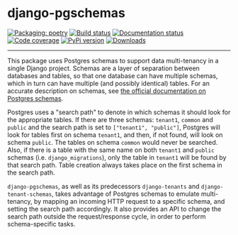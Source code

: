 # django-pgschemas

[![Packaging: poetry](https://img.shields.io/badge/packaging-poetry-purple.svg)](https://python-poetry.org/)
[![Build status](https://github.com/lorinkoz/django-pgschemas/workflows/code/badge.svg)](https://github.com/lorinkoz/django-pgschemas/actions)
[![Documentation status](https://readthedocs.org/projects/django-pgschemas/badge/?version=latest)](https://django-pgschemas.readthedocs.io/)
[![Code coverage](https://coveralls.io/repos/github/lorinkoz/django-pgschemas/badge.svg?branch=master)](https://coveralls.io/github/lorinkoz/django-pgschemas?branch=master)
[![PyPi version](https://badge.fury.io/py/django-pgschemas.svg)](http://badge.fury.io/py/django-pgschemas)
[![Downloads](https://pepy.tech/badge/django-pgschemas/month)](https://pepy.tech/project/django-pgschemas/)

---

This package uses Postgres schemas to support data multi-tenancy in a single Django project. Schemas are a layer of separation between databases and tables, so that one database can have multiple schemas, which in turn can have multiple (and possibly identical) tables. For an accurate description on schemas, see [the official documentation on Postgres schemas](http://www.postgresql.org/docs/9.1/static/ddl-schemas.html).

Postgres uses a "search path" to denote in which schemas it should look for the appropriate tables. If there are three schemas: `tenant1`, `common` and `public` and the search path is set to `["tenant1", "public"]`, Postgres will look for tables first on schema `tenant1`, and then, if not found, will look on schema `public`. The tables on schema `common` would never be searched. Also, if there is a table with the same name on both `tenant1` and `public` schemas (i.e. `django_migrations`), only the table in `tenant1` will be found by that search path. Table creation always takes place on the first schema in the search path.

`django-pgschemas`, as well as its predecessors `django-tenants` and `django-tenant-schemas`, takes advantage of Postgres schemas to emulate multi-tenancy, by mapping an incoming HTTP request to a specific schema, and setting the search path accordingly. It also provides an API to change the search path outside the request/response cycle, in order to perform schema-specific tasks.
